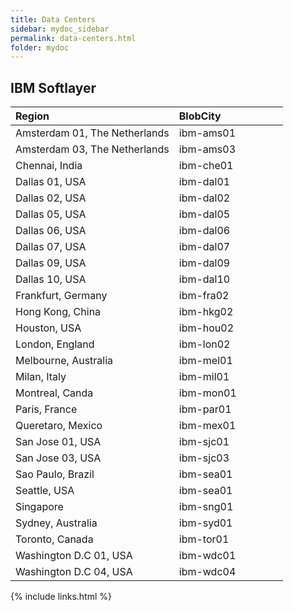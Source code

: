 ```yaml
---
title: Data Centers
sidebar: mydoc_sidebar
permalink: data-centers.html
folder: mydoc
---
```


## IBM Softlayer

<table>
<colgroup>
<col width="60%" />
<col width="40%" />
</colgroup>
<thead>
<tr class="header">
<th align="left">Region</th>
<th align="left">BlobCity</th>
</tr>
</thead>
<tbody>
<tr><td>Amsterdam 01, The Netherlands</td><td>ibm-ams01</td></tr>
<tr><td>Amsterdam 03, The Netherlands</td><td>ibm-ams03</td></tr>
<tr><td>Chennai, India</td><td>ibm-che01</td></tr>
<tr><td>Dallas 01, USA</td><td>ibm-dal01</td></tr>
<tr><td>Dallas 02, USA</td><td>ibm-dal02</td></tr>
<tr><td>Dallas 05, USA</td><td>ibm-dal05</td></tr>
<tr><td>Dallas 06, USA</td><td>ibm-dal06</td></tr>
<tr><td>Dallas 07, USA</td><td>ibm-dal07</td></tr>
<tr><td>Dallas 09, USA</td><td>ibm-dal09</td></tr>
<tr><td>Dallas 10, USA</td><td>ibm-dal10</td></tr>
<tr><td>Frankfurt, Germany</td><td>ibm-fra02</td></tr>
<tr><td>Hong Kong, China</td><td>ibm-hkg02</td></tr>
<tr><td>Houston, USA</td><td>ibm-hou02</td></tr>
<tr><td>London, England</td><td>ibm-lon02</td></tr>
<tr><td>Melbourne, Australia</td><td>ibm-mel01</td></tr>
<tr><td>Milan, Italy</td><td>ibm-mil01</td></tr>
<tr><td>Montreal, Canda</td><td>ibm-mon01</td></tr>
<tr><td>Paris, France</td><td>ibm-par01</td></tr>
<tr><td>Queretaro, Mexico</td><td>ibm-mex01</td></tr>
<tr><td>San Jose 01, USA</td><td>ibm-sjc01</td></tr>
<tr><td>San Jose 03, USA</td><td>ibm-sjc03</td></tr>
<tr><td>Sao Paulo, Brazil</td><td>ibm-sea01</td></tr>
<tr><td>Seattle, USA</td><td>ibm-sea01</td></tr>
<tr><td>Singapore</td><td>ibm-sng01</td></tr>
<tr><td>Sydney, Australia</td><td>ibm-syd01</td></tr>
<tr><td>Toronto, Canada</td><td>ibm-tor01</td></tr>
<tr><td>Washington D.C 01, USA</td><td>ibm-wdc01</td></tr>
<tr><td>Washington D.C 04, USA</td><td>ibm-wdc04</td></tr>
</tbody>
</table>


{% include links.html %}
